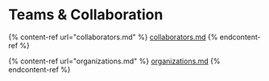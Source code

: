 # Teams & Collaboration

{% content-ref url="collaborators.md" %}
[collaborators.md](collaborators.md)
{% endcontent-ref %}

{% content-ref url="organizations.md" %}
[organizations.md](organizations.md)
{% endcontent-ref %}
